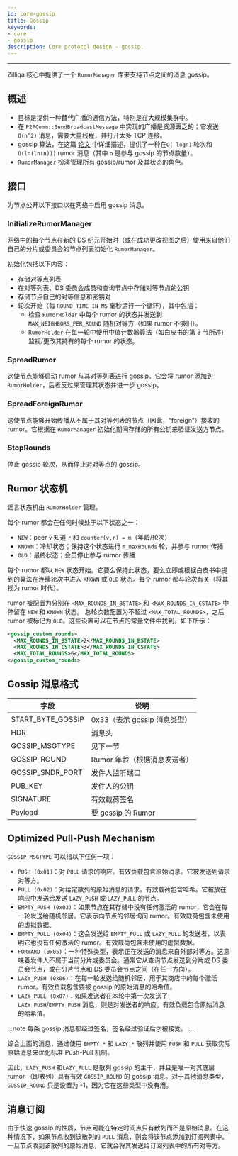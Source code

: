 ```yaml
---
id: core-gossip
title: Gossip
keywords: 
- core 
- gossip
description: Core protocol design - gossip.
---
```


---
Zilliqa 核心中提供了一个 `RumorManager` 库来支持节点之间的消息 gossip。

## 概述

- 目标是提供一种替代广播的通信方法，特别是在大规模集群中。
- 在 `P2PComm::SendBroadcastMessage` 中实现的广播是资源匮乏的；它发送 `O(n^2)` 消息，需要大量线程，并打开太多 TCP 连接。
- gossip 算法，在这篇 [论文](https://zoo.cs.yale.edu/classes/cs426/2013/bib/karp00randomized.pdf) 中详细描述，提供了一种在`O( logn)` 轮次和 `O(ln(ln(n)))` rumor 消息（其中 `n` 是参与 gossip 的节点数量）。
- `RumorManager` 扮演管理所有 gossip/rumor 及其状态的角色。

## 接口

为节点公开以下接口以在网络中启用 gossip 消息。

### InitializeRumorManager

网络中的每个节点在新的 DS 纪元开始时（或在成功更改视图之后）使用来自他们自己的分片或委员会的节点列表初始化 `RumorManager`。

初始化包括以下内容：

- 存储对等点列表
- 在对等列表、DS 委员会成员和查询节点中存储对等节点的公钥
- 存储节点自己的对等信息和密钥对
- 轮次开始（每 `ROUND_TIME_IN_MS` 毫秒运行一个循环），其中包括：
  - 检查 `RumorHolder` 中每个 rumor 的状态并发送到 `MAX_NEIGHBORS_PER_ROUND` 随机对等方（如果 rumor 不够旧）。
  - `RumorHolder` 在每一轮中使用中值计数器算法（如白皮书的第 3 节所述）监视/更改其持有的每个 rumor 的状态。

### SpreadRumor

这使节点能够启动 rumor 与其对等列表进行 gossip。它会将 rumor 添加到 `RumorHolder`，后者反过来管理其状态并进一步 gossip。

### SpreadForeignRumor

这使节点能够开始传播从不属于其对等列表的节点（因此，“foreign”）接收的 rumor。它根据在 `RumorManager` 初始化期间存储的所有公钥来验证发送方节点。

### StopRounds

停止 gossip 轮次，从而停止对对等点的 gossip。
  
## Rumor 状态机

谣言状态机由 `RumorHolder` 管理。

每个 rumor 都会在任何时候处于以下状态之一：

- `NEW`：peer `v` 知道 `r` 和 `counter(v,r) = m`（年龄/轮次）
- `KNOWN`：冷却状态；保持这个状态进行 `m_maxRounds` 轮，并参与 rumor 传播
- `OLD`：最终状态；会员停止参与 rumor 传播

每个 rumor 都以 `NEW` 状态开始。它要么保持此状态，要么立即或根据白皮书中提到的算法在连续轮次中进入 `KNOWN` 或 `OLD` 状态。每个 rumor 都与轮次有关（将其视为 rumor 时代）。

rumor 被配置为分别在 `<MAX_ROUNDS_IN_BSTATE>` 和 `<MAX_ROUNDS_IN_CSTATE>` 中停留在 `NEW` 和 `KNOWN` 状态。
总轮次数配置为不超过 `<MAX_TOTAL_ROUNDS>`，之后 rumor 被标记为 `OLD`。这些设置可以在节点的常量文件中找到，如下所示：

```xml
<gossip_custom_rounds>
  <MAX_ROUNDS_IN_BSTATE>2</MAX_ROUNDS_IN_BSTATE>
  <MAX_ROUNDS_IN_CSTATE>3</MAX_ROUNDS_IN_CSTATE>
  <MAX_TOTAL_ROUNDS>6</MAX_TOTAL_ROUNDS>
</gossip_custom_rounds>
```

## Gossip 消息格式

| 字段 | 说明 |
|-------------------|--------------------------------------|
| START_BYTE_GOSSIP | 0x33（表示 gossip 消息类型）|
| HDR | 消息头 |
| GOSSIP_MSGTYPE | 见下一节 |
| GOSSIP_ROUND | Rumor 年龄（根据消息发送者）|
| GOSSIP_SNDR_PORT | 发件人监听端口|
| PUB_KEY | 发件人的公钥 |
| SIGNATURE         | 有效载荷签名 |
| Payload            | 要 gossip 的 Rumor |

## Optimized Pull-Push Mechanism

`GOSSIP_MSGTYPE` 可以指以下任何一项：

- `PUSH (0x01)`：对 `PULL` 请求的响应。有效负载包含原始消息。它被发送到请求对等方。
- `PULL (0x02)`：对给定散列的原始消息的请求。有效载荷包含哈希。它被放在响应中发送给发送 `LAZY_PUSH` 或 `LAZY_PULL` 的节点。
- `EMPTY_PUSH (0x03)`：如果节点在其存储中没有任何激活的 rumor，它会在每一轮发送给随机邻居。它表示向节点的邻居询问 rumor。有效载荷包含未使用的虚拟数据。
- `EMPTY_PULL (0x04)`：这会发送给 `EMPTY_PULL` 或 `LAZY_PULL` 的发送者，以表明它也没有任何激活的 rumor。有效载荷包含未使用的虚拟数据。
- `FORWARD (0x05)`：一种特殊类型，表示正在发送的消息来自外部对等方。这意味着发件人不属于当前分片或委员会。通常它从查询节点发送到分片或 DS 委员会节点，或在分片节点和 DS 委员会节点之间（在任一方向）。
- `LAZY_PUSH (0x06)`：在每一轮发送给随机邻居，用于其商店中的每个激活 rumor。有效负载包含要被 gossip 的原始消息的哈希值。
- `LAZY_PULL (0x07)`：如果发送者在本轮中第一次发送了 `LAZY_PUSH`/`EMPTY_PUSH` 消息，则是对发送者的响应。有效负载包含原始消息的哈希值。

:::note
每条 gossip 消息都经过签名，签名经过验证后才被接受。
:::

综合上面的消息，通过使用 `EMPTY_*` 和 `LAZY_*` 散列并使用 `PUSH` 和 `PULL` 获取实际原始消息来优化标准 Push-Pull 机制。

因此，`LAZY_PUSH` 和`LAZY_PULL` 是散列 gossip 的主干，并且是唯一对其底层 rumor （即散列）具有有效 `GOSSIP_ROUND` 的 gossip 消息。对于其他消息类型，`GOSSIP_ROUND` 只是设置为 -1，因为它在这些类型中没有用。

## 消息订阅

由于快速 gossip 的性质，节点可能在特定时间点只有散列而不是原始消息。在这种情况下，如果节点收到该散列的 `PULL` 消息，则会将该节点添加到订阅列表中。一旦节点收到该散列的原始消息，它就会将其发送给订阅列表中的所有对等方。